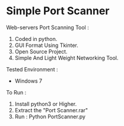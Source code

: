 # Simple Port Scanner

Web-servers Port Scanning Tool :          
1. Coded in python.         
2. GUI Format Using Tkinter.          
3. Open Source Project.         
4. Simple And Light Weight Networking Tool.         

Tested Environment :          
+ Windows 7         

To Run :                    
1. Install python3 or Higher.         
2. Extract the "Port Scanner.rar"         
3. Run : Python PortScanner.py          
